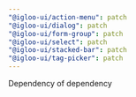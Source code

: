 ```yaml
---
"@igloo-ui/action-menu": patch
"@igloo-ui/dialog": patch
"@igloo-ui/form-group": patch
"@igloo-ui/select": patch
"@igloo-ui/stacked-bar": patch
"@igloo-ui/tag-picker": patch
---
```


Dependency of dependency
